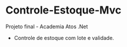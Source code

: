 # Controle-Estoque-Mvc
Projeto final - Academia Atos .Net


* Controle de estoque com lote e validade.
